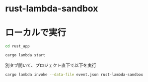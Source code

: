 # rust-lambda-sandbox

# ローカルで実行
```sh
cd rust_app
```
```sh
cargo lambda start
```
別タブ開いて、プロジェクト直下で以下を実行
```sh
cargo lambda invoke --data-file event.json rust-lambda-sandbox
```